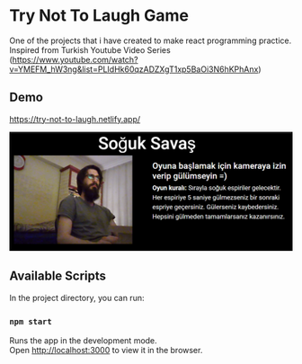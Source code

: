 # Try Not To Laugh Game

One of the projects that i have created to make react programming practice. Inspired from Turkish Youtube Video Series (https://www.youtube.com/watch?v=YMEFM_hW3ng&list=PLIdHk60qzADZXgT1xp5BaOi3N6hKPhAnx)


## Demo
https://try-not-to-laugh.netlify.app/

![Alt text](https://github.com/ahmetbersoz/try-not-to-laugh/blob/master/public/ss/image.png?raw=true "Screenshot")


## Available Scripts

In the project directory, you can run:

### `npm start`

Runs the app in the development mode.<br />
Open [http://localhost:3000](http://localhost:3000) to view it in the browser.
